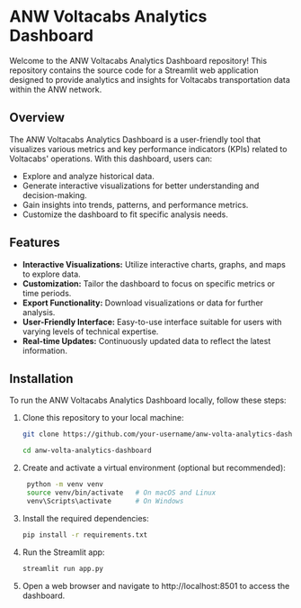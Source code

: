 # ANW Voltacabs Analytics Dashboard

Welcome to the ANW Voltacabs Analytics Dashboard repository! This repository contains the source code for a Streamlit web application designed to provide analytics and insights for Voltacabs transportation data within the ANW network.

## Overview

The ANW Voltacabs Analytics Dashboard is a user-friendly tool that visualizes various metrics and key performance indicators (KPIs) related to Voltacabs' operations. With this dashboard, users can:

- Explore and analyze historical data.
- Generate interactive visualizations for better understanding and decision-making.
- Gain insights into trends, patterns, and performance metrics.
- Customize the dashboard to fit specific analysis needs.

## Features

- **Interactive Visualizations:** Utilize interactive charts, graphs, and maps to explore data.
- **Customization:** Tailor the dashboard to focus on specific metrics or time periods.
- **Export Functionality:** Download visualizations or data for further analysis.
- **User-Friendly Interface:** Easy-to-use interface suitable for users with varying levels of technical expertise.
- **Real-time Updates:** Continuously updated data to reflect the latest information.

## Installation

To run the ANW Voltacabs Analytics Dashboard locally, follow these steps:

1. Clone this repository to your local machine:

   ```bash
   git clone https://github.com/your-username/anw-volta-analytics-dashboard.git

   cd anw-volta-analytics-dashboard
   ```

2. Create and activate a virtual environment (optional but recommended):

   ```bash
    python -m venv venv
    source venv/bin/activate   # On macOS and Linux
    venv\Scripts\activate      # On Windows

   ```

3. Install the required dependencies:
   ```bash
   pip install -r requirements.txt
   ```
4. Run the Streamlit app:
   ```bash
   streamlit run app.py
   ```
5. Open a web browser and navigate to http://localhost:8501 to access the dashboard.